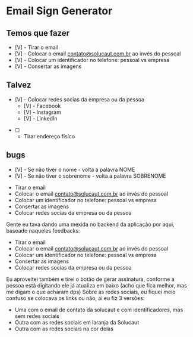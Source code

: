# Email Sign Generator


## Temos que fazer
* [V] - Tirar o email
* [V] - Colocar o email contato@solucaut.com.br ao invés do pessoal
* [V] - Colocar um identificador no telefone: pessoal vs empresa
* [V] - Consertar as imagens
## Talvez
* [V] - Colocar redes socias da empresa ou da pessoa
    * [V] - Facebook
    * [V] - Instagram
    * [V] - LinkedIn
* [ ] - Tirar endereço físico

## bugs
* [V] - Se não tiver o nome - volta a palavra NOME
* [V] - Se não tiver o sobrenome - volta a palavra SOBRENOME

- Tirar o email
- Colocar o email contato@solucaut.com.br ao invés do pessoal
- Colocar um identificador no telefone: pessoal vs empresa
- Consertar as imagens
- Colocar redes socias da empresa ou da pessoa


Gente eu tava dando uma mexida no backend da aplicação por aqui, baseado naqueles feedbacks:
- Tirar o email
- Colocar o email contato@solucaut.com.br ao invés do pessoal
- Colocar um identificador no telefone: pessoal vs empresa
- Consertar as imagens
- Colocar redes socias da empresa ou da pessoa

Eu aproveitei também e tirei o botão de gerar assinatura, conforme a pessoa está digitando ele já atualiza em baixo (acho que fica melhor, mas me digam o que acharam dps)
Sobre as redes sociais, eu fiquei meio confuso se colocava os links ou não, ai eu fiz 3 versões:
- Uma com o email de contato da solucaut e com identificadores, mas sem redes sociais
- Outra com as redes sociais em laranja da Solucaut
- Outra com as redes sociais na cor delas


